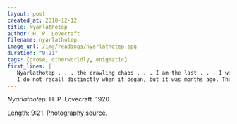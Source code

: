 ```yaml
---
layout: post
created_at: 2010-12-12
title: Nyarlathotep
author: H. P. Lovecraft
filename: nyarlathotep
image_url: /img/readings/nyarlathotep.jpg
duration: "9:21"
tags: [prose, otherworldly, enigmatic]
first_lines: |
   Nyarlathotep . . . the crawling chaos . . . I am the last . . . I will tell the audient void. . . .
   I do not recall distinctly when it began, but it was months ago. The general tension was horrible. To a season of political and social upheaval was added a strange and brooding apprehension of hideous physical danger; a danger widespread and all-embracing, such a danger as may be imagined only in the most terrible phantasms of the night.
---
```


_Nyarlathotep_.  H. P. Lovecraft.  1920.

Length: 9:21.  [Photography source](http://www.flickr.com/photos/777/120749218/).
